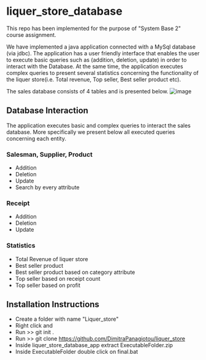 # liquer_store_database

This repo has been implemented for the purpose of "System Base 2" course assignment.

We have implemented a java application connected with a MySql database (via jdbc). The application has a user friendly interface that enables the user to execute basic 
queries such as (addition, deletion, update) in order to interact with the Database. At the same time, the application executes complex queries to present several 
statistics concerning the functionality of the liquer store(i.e. Total revenue, Top seller, Best seller product etc).

The sales database consists of 4 tables and is presented below.
![image](https://user-images.githubusercontent.com/71487428/148544974-154c0f35-eb83-461d-a5a7-fd1e1aca400c.png)

## Database Interaction
The application executes basic and complex queries to interact the sales database. More specifically we present below all executed queries concerning each entity.

### Salesman, Supplier, Product
<ul>
  <li>Addition</li>
  <li>Deletion</li>
  <li>Update</li>
  <li>Search by every attribute</li>
</ul>

### Receipt
<ul>
  <li>Addition</li>
  <li>Deletion</li>
  <li>Update</li>
</ul> 

### Statistics
<ul>
  <li>Total Revenue of liquer store</li>
  <li>Best seller product</li>
  <li>Best seller product based on category attribute</li>
  <li>Top seller based on receipt count</li>
  <li>Top seller based on profit</li>
</ul> 


## Ιnstallation Ιnstructions

- Create a folder with name "Liquer_store"
- Right click and <open in terminal>
- Run >> git init .
- Run >> git clone https://github.com/DimitraPanagiotou/liquer_store
- Inside liquer_store_database_app extract ExecutableFolder.zip
- Inside ExecutableFolder double click on final.bat



